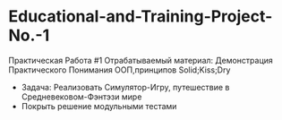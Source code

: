 # Educational-and-Training-Project-No.-1
Практическая Работа #1  Отрабатываемый материал:  Демонстрация Практического Понимания ООП,принципов Solid;Kiss;Dry 
* Задача:  Реализовать Симулятор-Игру, путешествие в Средневековом-Фэнтэзи мире 
* Покрыть решение модульными тестами
